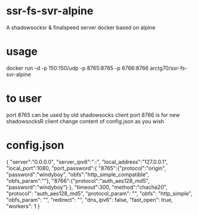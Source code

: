 # ssr-fs-svr-alpine
A shadowsocksr & finalspeed server docker based on alpine
# usage
docker run -d -p 150:150/udp -p 8765:8765 -p 8766:8766 arctg70/ssr-fs-svr-alpine
# to user
port 8765 can be used by old shadowsocks client
port 8766 is for new shadowsocksR client 
change content of config.json as you wish
# config.json
{
    "server":"0.0.0.0",
    "server_ipv6":"::",
    "local_address":"127.0.0.1",
    "local_port":1080,
    "port_password":{
        "8765":{"protocol":"origin", "password":"windyboy", "obfs":"http_simple_compatible", "obfs_param":""},
        "8766":{"protocol":"auth_aes128_md5", "password":"windyboy"}
    },
    "timeout":300,
    "method":"chacha20",
    "protocol": "auth_aes128_md5",
    "protocol_param": "",
    "obfs": "http_simple",
    "obfs_param": "",
    "redirect": "",
    "dns_ipv6": false,
    "fast_open": true,
    "workers": 1
}
